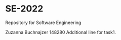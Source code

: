 # SE-2022
Repository for Software Engineering

Zuzanna Buchnajzer 148280
Additional line for task1.
